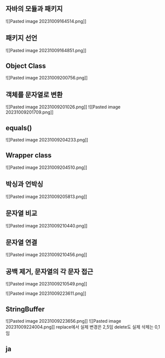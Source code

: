 ## 자바의 모듈과 패키지
![[Pasted image 20231009164514.png]]
## 패키지 선언
![[Pasted image 20231009164851.png]]

## Object Class
![[Pasted image 20231009200756.png]]
## 객체를 문자열로 변환
![[Pasted image 20231009201026.png]]
![[Pasted image 20231009201709.png]]
## equals()
![[Pasted image 20231009204233.png]]
## Wrapper class
![[Pasted image 20231009204510.png]]

## 박싱과 언박싱
![[Pasted image 20231009205813.png]]
## 문자열 비교
![[Pasted image 20231009210440.png]]

## 문자열 연결
![[Pasted image 20231009210456.png]]
## 공백 제거, 문자열의 각 문자 접근
![[Pasted image 20231009210549.png]]

![[Pasted image 20231009223611.png]]

## StringBuffer
![[Pasted image 20231009223656.png]]
![[Pasted image 20231009224004.png]]
replace에서 실제 변경은 2,5임
delete도 실제 삭제는 0,1임
## ja